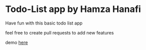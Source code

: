 # Todo-List app by Hamza Hanafi


Have fun with this basic todo list app

feel free to create pull requests to add new features

demo [here](https://hamzahanafi11.github.io/todo-list/)
